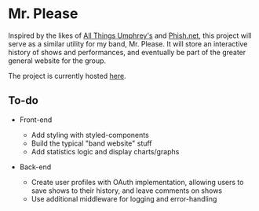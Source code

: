 # Mr. Please

Inspired by the likes of [All Things Umphrey's](https://allthings.umphreys.com/) and [Phish.net](https://phish.net/setlists/phish/), this project will serve as a similar utility for my band, Mr. Please. It will store an interactive history of shows and performances, and eventually be part of the greater general website for the group.

The project is currently hosted [here](https://mr-please.herokuapp.com/).

## To-do

* Front-end
    * Add styling with styled-components
    * Build the typical "band website" stuff
    * Add statistics logic and display charts/graphs

* Back-end
    * Create user profiles with OAuth implementation, allowing users to save shows to their history, and leave comments on shows
    * Use additional middleware for logging and error-handling